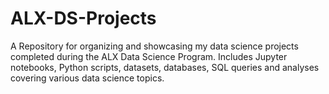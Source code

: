 # ALX-DS-Projects
A Repository for organizing and showcasing my data science projects completed during the ALX Data Science Program. Includes Jupyter notebooks, Python scripts, datasets, databases, SQL queries and analyses covering various data science topics.
